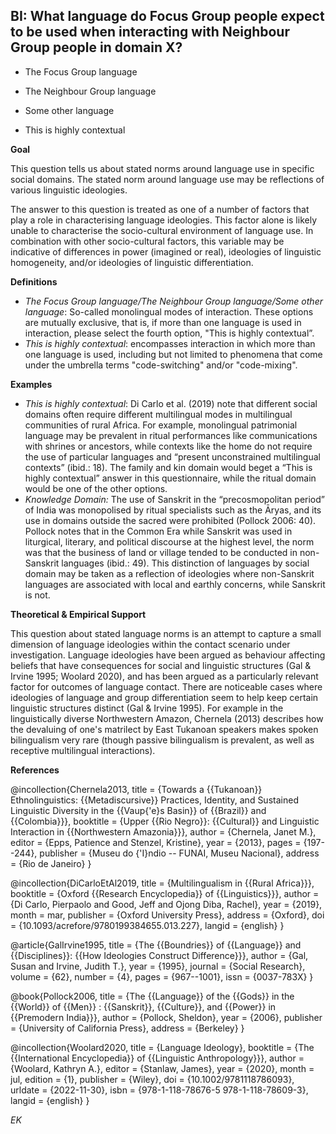 
## BI: What language do Focus Group people expect to be used when interacting with Neighbour Group people in domain X?



- The Focus Group language 

- The Neighbour Group language 

- Some other language 

- This is highly contextual



**Goal**

This question tells us about stated norms around language use in specific social domains. The stated norm around language use may be reflections of various linguistic ideologies.



The answer to this question is treated as one of a number of factors that play a role in characterising language ideologies. This factor alone is likely unable to characterise the socio-cultural environment of language use. In combination with other socio-cultural factors, this variable may be indicative of differences in power (imagined or real), ideologies of linguistic homogeneity, and/or ideologies of linguistic differentiation.



**Definitions**

- *The Focus Group language/The Neighbour Group language/Some other language*: So-called monolingual modes of interaction. These options are mutually exclusive, that is, if more than one language is used in interaction, please select the fourth option, "This is highly contextual”.
- *This is highly contextual*: encompasses interaction in which more than one language is used, including but not limited to phenomena that come under the umbrella terms "code-switching" and/or "code-mixing".




**Examples**

- *This is highly contextual*: Di Carlo et al. (2019) note that different social domains often require different multilingual modes in multilingual communities of rural Africa. For example, monolingual patrimonial language may be prevalent in ritual performances like communications with shrines or ancestors, while contexts like the home do not require the use of particular languages and “present unconstrained multilingual contexts” (ibid.: 18). The family and kin domain would beget a “This is highly contextual” answer in this questionnaire, while the ritual domain would be one of the other options.
- *Knowledge Domain:* The use of Sanskrit in the “precosmopolitan period” of India was monopolised by ritual specialists such as the Āryas, and its use in domains outside the sacred were prohibited (Pollock 2006: 40). Pollock notes that in the Common Era while Sanskrit was used in liturgical, literary, and political discourse at the highest level, the norm was that the business of land or village tended to be conducted in non-Sanskrit languages (ibid.: 49). This distinction of languages by social domain may be taken as a reflection of ideologies where non-Sanskrit languages are associated with local and earthly concerns, while Sanskrit is not.




**Theoretical & Empirical Support**

This question about stated language norms is an attempt to capture a small dimension of language ideologies within the contact scenario under investigation. Language ideologies have been argued as behaviour affecting beliefs that have consequences for social and linguistic structures (Gal & Irvine 1995; Woolard 2020), and has been argued as a particularly relevant factor for outcomes of language contact. There are noticeable cases where ideologies of language and group differentiation seem to help keep certain linguistic structures distinct (Gal & Irvine 1995). For example in the linguistically diverse Northwestern Amazon, Chernela (2013) describes how the devaluing of one's matrilect by East Tukanoan speakers makes spoken bilingualism very rare (though passive bilingualism is prevalent, as well as receptive multilingual interactions).



**References**

@incollection{Chernela2013,
  title = {Towards a {{Tukanoan}} Ethnolinguistics: {{Metadiscursive}} Practices, Identity, and Sustained Linguistic Diversity in the {{Vaup{\'e}s Basin}} of {{Brazil}} and {{Colombia}}},
  booktitle = {Upper {{Rio Negro}}: {{Cultural}} and Linguistic Interaction in {{Northwestern Amazonia}}},
  author = {Chernela, Janet M.},
  editor = {Epps, Patience and Stenzel, Kristine},
  year = {2013},
  pages = {197--244},
  publisher = {Museu do {\'I}ndio -- FUNAI, Museu Nacional},
  address = {Rio de Janeiro}
}

@incollection{DiCarloEtAl2019,
  title = {Multilingualism in {{Rural Africa}}},
  booktitle = {Oxford {{Research Encyclopedia}} of {{Linguistics}}},
  author = {Di Carlo, Pierpaolo and Good, Jeff and Ojong Diba, Rachel},
  year = {2019},
  month = mar,
  publisher = {Oxford University Press},
  address = {Oxford},
  doi = {10.1093/acrefore/9780199384655.013.227},
  langid = {english}
}

@article{GalIrvine1995,
  title = {The {{Boundries}} of {{Language}} and {{Disciplines}}: {{How Ideologies Construct Difference}}},
  author = {Gal, Susan and Irvine, Judith T.},
  year = {1995},
  journal = {Social Research},
  volume = {62},
  number = {4},
  pages = {967--1001},
  issn = {0037-783X}
}

@book{Pollock2006,
  title = {The {{Language}} of the {{Gods}} in the {{World}} of {{Men}} : {{Sanskrit}}, {{Culture}}, and {{Power}} in {{Premodern India}}},
  author = {Pollock, Sheldon},
  year = {2006},
  publisher = {University of California Press},
  address = {Berkeley}
}

@incollection{Woolard2020,
  title = {Language Ideology},
  booktitle = {The {{International Encyclopedia}} of {{Linguistic Anthropology}}},
  author = {Woolard, Kathryn A.},
  editor = {Stanlaw, James},
  year = {2020},
  month = jul,
  edition = {1},
  publisher = {Wiley},
  doi = {10.1002/9781118786093},
  urldate = {2022-11-30},
  isbn = {978-1-118-78676-5 978-1-118-78609-3},
  langid = {english}
}



*EK*
